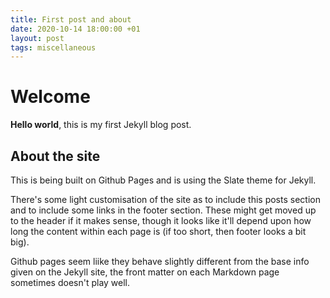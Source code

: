 ```yaml
---
title: First post and about
date: 2020-10-14 18:00:00 +01
layout: post
tags: miscellaneous
---
```


# Welcome

**Hello world**, this is my first Jekyll blog post.

## About the site

This is being built on Github Pages and is using the Slate theme for Jekyll. 

There's some light customisation of the site as to include this posts section and to include some links in the footer section. These might get moved up to the header if it makes sense, though it looks like it'll depend upon how long the content within each page is (if too short, then footer looks a bit big).

Github pages seem liike they behave slightly different from the base info given on the Jekyll site, the front matter on each Markdown page sometimes doesn't play well.